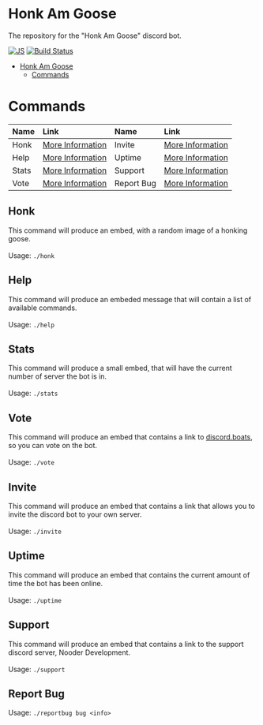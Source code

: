 # Honk Am Goose
The repository for the "Honk Am Goose" discord bot.

[![JS](https://img.shields.io/badge/node.js%20-%2343853D.svg?&style=for-the-badge&logo=node.js&logoColor=white)](https://en.wikipedia.org/wiki/JavaScript) [![Build Status](https://img.shields.io/badge/build-passing-%2343853D?style=for-the-badge&logo=node.js)](https://github.com/Mxmnt/BloxNetworkBot) 


- [Honk Am Goose](#honk-am-goose)
  - [Commands](#commands)

# Commands

Name|Link|Name|Link
:---|:---|:---|:---
Honk|[More Information](#honk)|Invite|[More Information](#invite)
Help|[More Information](#help)|Uptime|[More Information](#uptime)
Stats|[More Information](#stats)|Support|[More Information](#support)
Vote|[More Information](#vote)|Report Bug|[More Information](#report-bug)



## Honk
This command will produce an embed, with a random image of a honking goose.<br/><br/>
Usage: `./honk`
## Help
This command will produce an embeded message that will contain a list of available commands.<br/><br/>
Usage: `./help`
## Stats
This command will produce a small embed, that will have the current number of server the bot is in.<br/><br/>
Usage: `./stats`
## Vote
This command will produce an embed that contains a link to [discord.boats](https://discord.boats/), so you can vote on the bot.<br/><br/>
Usage: `./vote`
## Invite
This command will produce an embed that contains a link that allows you to invite the discord bot to your own server.<br/><br/>
Usage: `./invite`
## Uptime
This command will produce an embed that contains the current amount of time the bot has been online.<br/><br/>
Usage: `./uptime`
## Support
This command will produce an embed that contains a link to the support discord server, Nooder Development.<br/><br/>
Usage: `./support`
## Report Bug
Usage: `./reportbug bug <info>`
